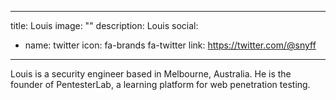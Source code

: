 
---
title: Louis
image: ""
description: Louis
social:


  - name: twitter
    icon: fa-brands fa-twitter
    link: https://twitter.com/@snyff



---

Louis is a security engineer based in Melbourne, Australia. He is the founder of PentesterLab, a learning platform for web penetration testing.